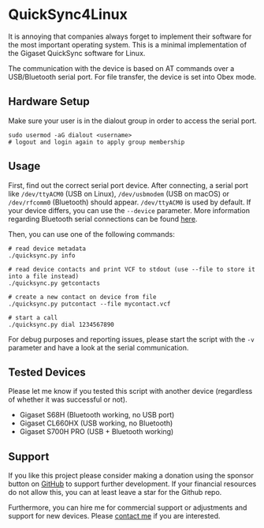 # QuickSync4Linux
It is annoying that companies always forget to implement their software for the most important operating system. This is a minimal implementation of the Gigaset QuickSync software for Linux.

The communication with the device is based on AT commands over a USB/Bluetooth serial port. For file transfer, the device is set into Obex mode.

## Hardware Setup
Make sure your user is in the dialout group in order to access the serial port.
```
sudo usermod -aG dialout <username>
# logout and login again to apply group membership
```

## Usage
First, find out the correct serial port device. After connecting, a serial port like `/dev/ttyACM0` (USB on Linux), `/dev/usbmodem` (USB on macOS) or `/dev/rfcomm0` (Bluetooth) should appear. `/dev/ttyACM0` is used by default. If your device differs, you can use the `--device` parameter. More information regarding Bluetooth serial connections can be found [here](https://gist.github.com/0/c73e2557d875446b9603).

Then, you can use one of the following commands:
```
# read device metadata
./quicksync.py info

# read device contacts and print VCF to stdout (use --file to store it into a file instead)
./quicksync.py getcontacts

# create a new contact on device from file
./quicksync.py putcontact --file mycontact.vcf

# start a call
./quicksync.py dial 1234567890
```

For debug purposes and reporting issues, please start the script with the `-v` parameter and have a look at the serial communication.

## Tested Devices
Please let me know if you tested this script with another device (regardless of whether it was successful or not).

- Gigaset S68H (Bluetooth working, no USB port)
- Gigaset CL660HX (USB working, no Bluetooth)
- Gigaset S700H PRO (USB + Bluetooth working)

## Support
If you like this project please consider making a donation using the sponsor button on [GitHub](https://github.com/schorschii/QuickSync4Linux) to support further development. If your financial resources do not allow this, you can at least leave a star for the Github repo.

Furthermore, you can hire me for commercial support or adjustments and support for new devices. Please [contact me](https://georg-sieber.de/?page=impressum) if you are interested.
